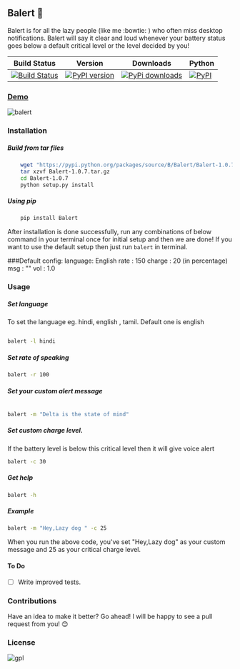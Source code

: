 ## Balert :loudspeaker:

Balert is for all the lazy people (like me :bowtie: ) who often miss desktop notifications. Balert 
will say it clear and loud whenever your battery status goes below a default critical level or the level decided by you! 

| Build Status | Version | Downloads | Python   |
| ------------ |---------|-----------|----------|
| [![Build Status](https://travis-ci.org/tushar-rishav/balert.svg?branch=master)](https://travis-ci.org/tushar-rishav/balert)|[![PyPI version](https://badge.fury.io/py/balert.svg)](http://badge.fury.io/py/balert)| [![PyPi downloads](https://img.shields.io/pypi/dd/Balert.svg)](https://pypi.python.org/pypi/Balert)|[![PyPI](https://img.shields.io/pypi/pyversions/Balert.svg)](https://pypi.python.org/pypi/Balert)
### [Demo](https://cloud.githubusercontent.com/assets/7397433/9695992/263ad662-5386-11e5-9066-e1714fb2aa0b.gif)
![balert](https://cloud.githubusercontent.com/assets/7397433/9695992/263ad662-5386-11e5-9066-e1714fb2aa0b.gif)


### Installation

##### Build from tar files
```sh
	wget "https://pypi.python.org/packages/source/B/Balert/Balert-1.0.7.tar.gz"
	tar xzvf Balert-1.0.7.tar.gz
	cd Balert-1.0.7
	python setup.py install
```
##### Using pip
```sh
	pip install Balert
```
After installation is done successfully, run any combinations of below command in your terminal once for initial setup and then we are done! If you want to use the default setup then just run  ``` balert ``` in terminal. 

###Default config:
	language: English
	rate    : 150
	charge  : 20 (in percentage)
    msg     : ""
    vol     : 1.0

### Usage

##### Set language
To set the language eg. hindi, english , tamil. Default one is english
```sh

balert -l hindi

```

##### Set rate of speaking
```sh
balert -r 100

```

##### Set your custom alert message
```sh

balert -m "Delta is the state of mind"

```

##### Set custom charge level. 
If the battery level is below this critical level then it will give voice alert

```sh
balert -c 30

```
##### Get help
```sh
balert -h
```
##### Example
```sh
balert -m "Hey,Lazy dog " -c 25
```
When you run the above code, you've set "Hey,Lazy dog" as your custom message and 25 as your critical charge level.

#### To Do
- [ ] Write improved tests.

### Contributions
Have an idea to make it better? Go ahead! I will be happy to see a pull request from you! :blush:

### License
![gpl](https://cloud.githubusercontent.com/assets/7397433/9025904/67008062-3936-11e5-8803-e5b164a0dfc0.png)
